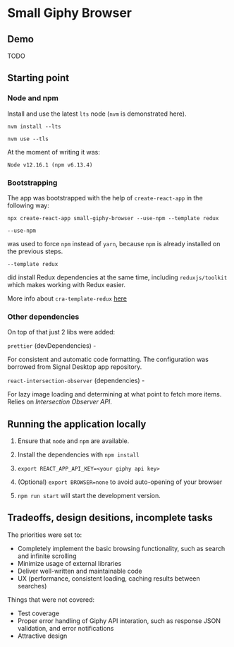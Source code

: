 # Small Giphy Browser

## Demo

TODO

## Starting point

### Node and npm

Install and use the latest `lts` node (`nvm` is demonstrated here).

`nvm install --lts`

`nvm use --tls`

At the moment of writing it was:

`Node v12.16.1 (npm v6.13.4)`

### Bootstrapping

The app was bootstrapped with the help of `create-react-app` in the following
way:

`npx create-react-app small-giphy-browser --use-npm --template redux`

`--use-npm`

was used to force `npm` instead of `yarn`, because `npm` is already installed
on the previous steps.

`--template redux`

did install Redux dependencies at the same time, including `reduxjs/toolkit`
which makes working with Redux easier.

More info about `cra-template-redux`
[here](https://github.com/reduxjs/cra-template-redux/releases/tag/v1.0.0)

### Other dependencies

On top of that just 2 libs were added:

`prettier` (devDependencies) -

For consistent and automatic code formatting. The configuration was borrowed
from Signal Desktop app repository.

`react-intersection-observer` (dependencies) -

For lazy image loading and determining at what point to fetch more items.
Relies on *Intersection Observer API*.

## Running the application locally

1. Ensure that `node` and `npm` are available.

2. Install the dependencies with `npm install`

3. `export REACT_APP_API_KEY=<your giphy api key>`

4. (Optional) `export BROWSER=none` to avoid auto-opening of your browser

5. `npm run start` will start the development version.

## Tradeoffs, design desitions, incomplete tasks

The priorities were set to:

* Completely implement the basic browsing functionality, such as search and
  infinite scrolling
* Minimize usage of external libraries
* Deliver well-written and maintainable code
* UX (performance, consistent loading, caching results between searches)

Things that were not covered:

* Test coverage
* Proper error handling of Giphy API interation, such as response JSON
  validation, and error notifications
* Attractive design
